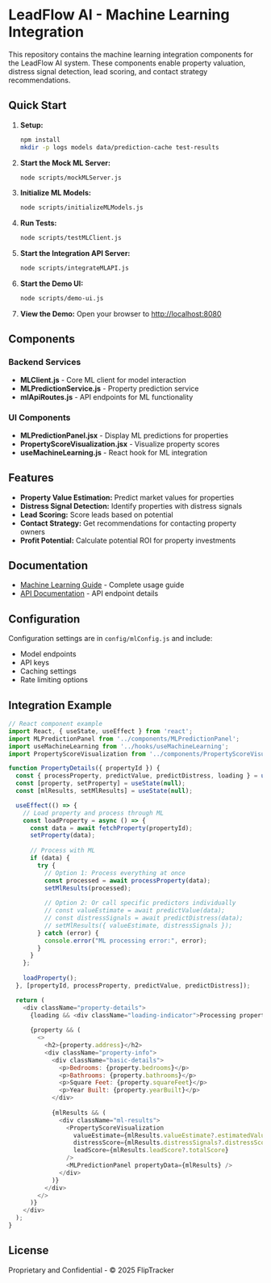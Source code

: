 # LeadFlow AI - Machine Learning Integration

This repository contains the machine learning integration components for the LeadFlow AI system. These components enable property valuation, distress signal detection, lead scoring, and contact strategy recommendations.

## Quick Start

1. **Setup:**
   ```bash
   npm install
   mkdir -p logs models data/prediction-cache test-results
   ```

2. **Start the Mock ML Server:**
   ```bash
   node scripts/mockMLServer.js
   ```

3. **Initialize ML Models:**
   ```bash
   node scripts/initializeMLModels.js
   ```

4. **Run Tests:**
   ```bash
   node scripts/testMLClient.js
   ```

5. **Start the Integration API Server:**
   ```bash
   node scripts/integrateMLAPI.js
   ```

6. **Start the Demo UI:**
   ```bash
   node scripts/demo-ui.js
   ```

7. **View the Demo:**
   Open your browser to [http://localhost:8080](http://localhost:8080)

## Components

### Backend Services
- **MLClient.js** - Core ML client for model interaction
- **MLPredictionService.js** - Property prediction service
- **mlApiRoutes.js** - API endpoints for ML functionality

### UI Components
- **MLPredictionPanel.jsx** - Display ML predictions for properties
- **PropertyScoreVisualization.jsx** - Visualize property scores
- **useMachineLearning.js** - React hook for ML integration

## Features

- **Property Value Estimation:** Predict market values for properties
- **Distress Signal Detection:** Identify properties with distress signals
- **Lead Scoring:** Score leads based on potential
- **Contact Strategy:** Get recommendations for contacting property owners
- **Profit Potential:** Calculate potential ROI for property investments

## Documentation

- [Machine Learning Guide](./docs/MACHINE_LEARNING_GUIDE.md) - Complete usage guide
- [API Documentation](./docs/API_DOCUMENTATION.md) - API endpoint details

## Configuration

Configuration settings are in `config/mlConfig.js` and include:
- Model endpoints
- API keys
- Caching settings
- Rate limiting options

## Integration Example

```javascript
// React component example
import React, { useState, useEffect } from 'react';
import MLPredictionPanel from '../components/MLPredictionPanel';
import useMachineLearning from '../hooks/useMachineLearning';
import PropertyScoreVisualization from '../components/PropertyScoreVisualization';

function PropertyDetails({ propertyId }) {
  const { processProperty, predictValue, predictDistress, loading } = useMachineLearning();
  const [property, setProperty] = useState(null);
  const [mlResults, setMlResults] = useState(null);

  useEffect(() => {
    // Load property and process through ML
    const loadProperty = async () => {
      const data = await fetchProperty(propertyId);
      setProperty(data);
      
      // Process with ML
      if (data) {
        try {
          // Option 1: Process everything at once
          const processed = await processProperty(data);
          setMlResults(processed);
          
          // Option 2: Or call specific predictors individually
          // const valueEstimate = await predictValue(data);
          // const distressSignals = await predictDistress(data);
          // setMlResults({ valueEstimate, distressSignals });
        } catch (error) {
          console.error("ML processing error:", error);
        }
      }
    };
    
    loadProperty();
  }, [propertyId, processProperty, predictValue, predictDistress]);

  return (
    <div className="property-details">
      {loading && <div className="loading-indicator">Processing property data...</div>}
      
      {property && (
        <>
          <h2>{property.address}</h2>
          <div className="property-info">
            <div className="basic-details">
              <p>Bedrooms: {property.bedrooms}</p>
              <p>Bathrooms: {property.bathrooms}</p>
              <p>Square Feet: {property.squareFeet}</p>
              <p>Year Built: {property.yearBuilt}</p>
            </div>
            
            {mlResults && (
              <div className="ml-results">
                <PropertyScoreVisualization 
                  valueEstimate={mlResults.valueEstimate?.estimatedValue}
                  distressScore={mlResults.distressSignals?.distressScore}
                  leadScore={mlResults.leadScore?.totalScore}
                />
                <MLPredictionPanel propertyData={mlResults} />
              </div>
            )}
          </div>
        </>
      )}
    </div>
  );
}
```

## License

Proprietary and Confidential - © 2025 FlipTracker
